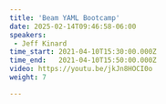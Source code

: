 ```yaml
---
title: 'Beam YAML Bootcamp'
date: 2025-02-14T09:46:58-06:00
speakers:
 - Jeff Kinard
time_start: 2021-04-10T15:30:00.000Z
time_end:   2021-04-10T15:50:00.000Z
video: https://youtu.be/jkJn8HOCI0o
weight: 7

---
```



